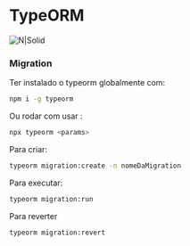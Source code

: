 # TypeORM

![N|Solid](https://miro.medium.com/max/1478/1*lUb7UWFAy6btSU6odHgKKw.png)



### Migration

Ter instalado o typeorm globalmente com:
```sh
npm i -g typeorm
```
Ou rodar com usar :
```sh
npx typeorm <params>
```

Para criar:
```sh
typeorm migration:create -n nomeDaMigration
```
Para executar:
```sh
typeorm migration:run
```

Para reverter
```sh
typeorm migration:revert
```
